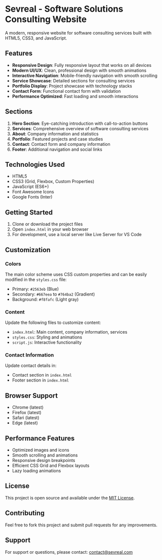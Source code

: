 # Sevreal - Software Solutions Consulting Website

A modern, responsive website for software consulting services built with HTML5, CSS3, and JavaScript.

## Features

- **Responsive Design**: Fully responsive layout that works on all devices
- **Modern UI/UX**: Clean, professional design with smooth animations
- **Interactive Navigation**: Mobile-friendly navigation with smooth scrolling
- **Service Showcase**: Detailed sections for consulting services
- **Portfolio Display**: Project showcase with technology stacks
- **Contact Form**: Functional contact form with validation
- **Performance Optimized**: Fast loading and smooth interactions

## Sections

1. **Hero Section**: Eye-catching introduction with call-to-action buttons
2. **Services**: Comprehensive overview of software consulting services
3. **About**: Company information and statistics
4. **Portfolio**: Featured projects and case studies
5. **Contact**: Contact form and company information
6. **Footer**: Additional navigation and social links

## Technologies Used

- HTML5
- CSS3 (Grid, Flexbox, Custom Properties)
- JavaScript (ES6+)
- Font Awesome Icons
- Google Fonts (Inter)

## Getting Started

1. Clone or download the project files
2. Open `index.html` in your web browser
3. For development, use a local server like Live Server for VS Code

## Customization

### Colors
The main color scheme uses CSS custom properties and can be easily modified in the `styles.css` file:
- Primary: `#2563eb` (Blue)
- Secondary: `#667eea` to `#764ba2` (Gradient)
- Background: `#f8fafc` (Light gray)

### Content
Update the following files to customize content:
- `index.html`: Main content, company information, services
- `styles.css`: Styling and animations
- `script.js`: Interactive functionality

### Contact Information
Update contact details in:
- Contact section in `index.html`
- Footer section in `index.html`

## Browser Support

- Chrome (latest)
- Firefox (latest)
- Safari (latest)
- Edge (latest)

## Performance Features

- Optimized images and icons
- Smooth scrolling and animations
- Responsive design breakpoints
- Efficient CSS Grid and Flexbox layouts
- Lazy loading animations

## License

This project is open source and available under the [MIT License](LICENSE).

## Contributing

Feel free to fork this project and submit pull requests for any improvements.

## Support

For support or questions, please contact: contact@sevreal.com
